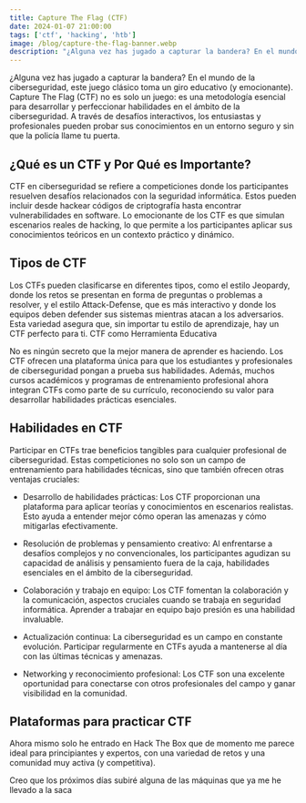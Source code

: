 ```yaml
---
title: Capture The Flag (CTF)
date: 2024-01-07 21:00:00
tags: ['ctf', 'hacking', 'htb']
image: /blog/capture-the-flag-banner.webp
description: "¿Alguna vez has jugado a capturar la bandera? En el mundo de la ciberseguridad, este juego clásico toma un giro educativo (y emocionante). Capture The Flag (CTF) no es solo un juego: es una metodología esencial para desarrollar y perfeccionar habilidades en el ámbito de la ciberseguridad. A través de desafíos interactivos, los entusiastas y profesionales pueden probar sus conocimientos en un entorno seguro y sin que la policía llame tu puerta."
---
```


¿Alguna vez has jugado a capturar la bandera? En el mundo de la ciberseguridad, este juego clásico toma un giro educativo (y emocionante). Capture The Flag (CTF) no es solo un juego: es una metodología esencial para desarrollar y perfeccionar habilidades en el ámbito de la ciberseguridad. A través de desafíos interactivos, los entusiastas y profesionales pueden probar sus conocimientos en un entorno seguro y sin que la policía llame tu puerta.

## ¿Qué es un CTF y Por Qué es Importante?

CTF en ciberseguridad se refiere a competiciones donde los participantes resuelven desafíos relacionados con la seguridad informática. Estos pueden incluir desde hackear códigos de criptografía hasta encontrar vulnerabilidades en software. Lo emocionante de los CTF es que simulan escenarios reales de hacking, lo que permite a los participantes aplicar sus conocimientos teóricos en un contexto práctico y dinámico.

## Tipos de CTF

Los CTFs pueden clasificarse en diferentes tipos, como el estilo Jeopardy, donde los retos se presentan en forma de preguntas o problemas a resolver, y el estilo Attack-Defense, que es más interactivo y donde los equipos deben defender sus sistemas mientras atacan a los adversarios. Esta variedad asegura que, sin importar tu estilo de aprendizaje, hay un CTF perfecto para ti.
CTF como Herramienta Educativa

No es ningún secreto que la mejor manera de aprender es haciendo. Los CTF ofrecen una plataforma única para que los estudiantes y profesionales de ciberseguridad pongan a prueba sus habilidades. Además, muchos cursos académicos y programas de entrenamiento profesional ahora integran CTFs como parte de su currículo, reconociendo su valor para desarrollar habilidades prácticas esenciales.

## Habilidades en CTF

Participar en CTFs trae beneficios tangibles para cualquier profesional de ciberseguridad. Estas competiciones no solo son un campo de entrenamiento para habilidades técnicas, sino que también ofrecen otras ventajas cruciales:

- Desarrollo de habilidades prácticas: Los CTF proporcionan una plataforma para aplicar teorías y conocimientos en escenarios realistas. Esto ayuda a entender mejor cómo operan las amenazas y cómo mitigarlas efectivamente.

- Resolución de problemas y pensamiento creativo: Al enfrentarse a desafíos complejos y no convencionales, los participantes agudizan su capacidad de análisis y pensamiento fuera de la caja, habilidades esenciales en el ámbito de la ciberseguridad.

- Colaboración y trabajo en equipo: Los CTF fomentan la colaboración y la comunicación, aspectos cruciales cuando se trabaja en seguridad informática. Aprender a trabajar en equipo bajo presión es una habilidad invaluable.

- Actualización continua: La ciberseguridad es un campo en constante evolución. Participar regularmente en CTFs ayuda a mantenerse al día con las últimas técnicas y amenazas.

- Networking y reconocimiento profesional: Los CTF son una excelente oportunidad para conectarse con otros profesionales del campo y ganar visibilidad en la comunidad.

## Plataformas para practicar CTF

Ahora mismo solo he entrado en Hack The Box que de momento me parece ideal para principiantes y expertos, con una variedad de retos y una comunidad muy activa (y competitiva). 


Creo que los próximos días subiré alguna de las máquinas que ya me he llevado a la saca
